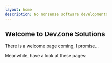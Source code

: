 ```yaml
---
layout: home
description: No nonsense software development!
---
```


## Welcome to DevZone Solutions

There is a welcome page coming, I promise...

Meanwhile, have a look at these pages: